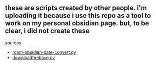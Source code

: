 ## these are scripts created by other people. i'm uploading it because i use this repo as a tool to work on my personal obsidian page. but, to be clear, i did not create these


sources
- [roam-obsidian-date-convert.py](https://gist.github.com/Joilence/82e1433870c538db12086e06ac7975f7)
- [downloadfirebase.py](https://gist.github.com/nicolevanderhoeven/b25c97a8a68ea97e7bdf5ee674fdaec4)
